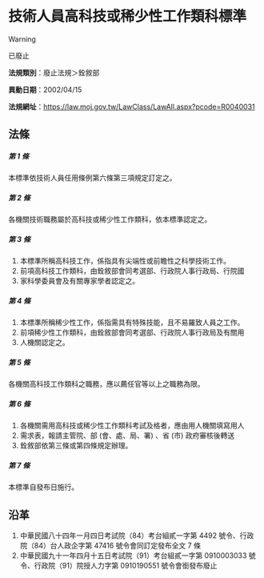 # 技術人員高科技或稀少性工作類科標準
> [!WARNING]
> 已廢止

**法規類別**：廢止法規＞銓敘部

**異動日期**：2002/04/15  

**法規網址**：https://law.moj.gov.tw/LawClass/LawAll.aspx?pcode=R0040031



## 法條
##### 第 1 條
本標準依技術人員任用條例第六條第三項規定訂定之。

##### 第 2 條
各機關技術職務屬於高科技或稀少性工作類科，依本標準認定之。

##### 第 3 條
1. 本標準所稱高科技工作，係指具有尖端性或前瞻性之科學技術工作。
1. 前項高科技工作類科，由銓敘部會同考選部、行政院人事行政局、行院國
1. 家科學委員會及有關專家學者認定之。

##### 第 4 條
1. 本標準所稱稀少性工作，係指需具有特殊技能，且不易羅致人員之工作。
1. 前項稀少性工作類科，由銓敘部會同考選部、行政院人事行政局及有關用
1. 人機關認定之。

##### 第 5 條
各機關高科技工作類科之職務，應以薦任官等以上之職務為限。

##### 第 6 條
1. 各機關需用高科技或稀少性工作類科考試及格者，應由用人機關填寫用人
1. 需求表，報請主管院、部 (會、處、局、署) 、省 (市) 政府審核後轉送
1. 銓敘部依第三條或第四條規定辦理。

##### 第 7 條
本標準自發布日施行。

## 沿革
1. 中華民國八十四年一月四日考試院（84）考台組貳一字第 4492 號令、行政院（84）台人政企字第 47416  號令會同訂定發布全文 7  條
1. 中華民國九十一年四月十五日考試院（91）考台組貳一字第 0910003033 號令、行政院（91）院授人力字第 0910190551 號令會銜發布廢止
